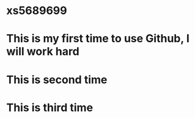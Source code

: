# xs5689699
# This is my first time to use Github, I will work hard
# This is second time
# This is third time
